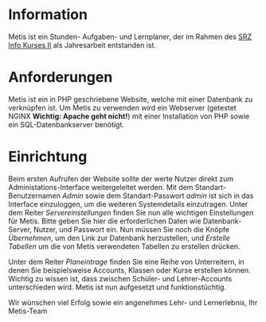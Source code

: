 # Information
Metis ist ein Stunden- Aufgaben- und Lernplaner, der im Rahmen des [SRZ Info Kurses II](https://srz.tu-dresden.de/index.php?id=503) als Jahresarbeit entstanden ist.

# Anforderungen
Metis ist ein in PHP geschriebene Website, welche mit einer Datenbank zu verknüpfen ist. Um Metis zu verwenden wird ein Webserver (getestet NGINX **Wichtig: Apache geht nicht!**) mit einer Installation von PHP sowie ein SQL-Datenbankserver benötigt.

# Einrichtung
Beim ersten Aufrufen der Website sollte der werte Nutzer direkt zum Administations-Interface weitergeleitet werden. Mit dem Standart-Benutzernamen *Admin* sowie dem Standart-Passwort *admin* ist sich in das Interface einzuloggen, um die weiteren Systemdetails einzutragen.
Unter dem Reiter *Servereinstellungen* finden Sie nun alle wichtigen Einstellungen für Metis.
Bitte geben Sie hier die erforderlichen Daten wie Datenbank-Server, Nutzer, und Passwort ein. Nun müssen Sie noch die Knöpfe *Übernehmen*, um den Link zur Datenbank herzustellen, und *Erstelle Tabellen* um die von Metis verwendeten Tabellen zu erstellen drücken.

Unter dem Reiter *Planeintrage* finden Sie eine Reihe von Unterreitern, in denen Sie beispielsweise Accounts, Klassen oder Kurse erstellen können.
Wichtig zu wissen ist, dass zwischen Schüler- und Lehrer-Accounts unterschieden wird.
Metis ist nun aufgesetzt und funktionstüchtig.

Wir wünschen viel Erfolg sowie ein angenehmes Lehr- und Lernerlebnis,
Ihr Metis-Team
